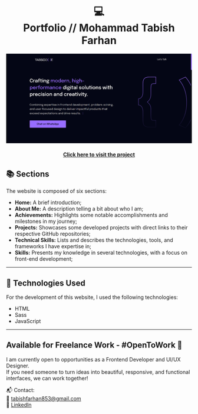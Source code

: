 <h1 align="center">
  💻<br>Portfolio // Mohammad Tabish Farhan
</h1>

![Final project preview](assets/image/preview.png)

<h4 align="center"><a href="https://tabs-code.vercel.app/">Click here to visit the project</a></h4>

## 📚 Sections

The website is composed of six sections:

- **Home:** A brief introduction;
- **About Me:** A description telling a bit about who I am;
- **Achievements:** Highlights some notable accomplishments and milestones in my journey;
- **Projects:** Showcases some developed projects with direct links to their respective GitHub repositories;
- **Technical Skills:** Lists and describes the technologies, tools, and frameworks I have expertise in;
- **Skills:** Presents my knowledge in several technologies, with a focus on front-end development;

---

## 💼 Technologies Used

For the development of this website, I used the following technologies:

- HTML  
- Sass  
- JavaScript  

---

## Available for Freelance Work - #OpenToWork 🚀

I am currently open to opportunities as a Frontend Developer and UI/UX Designer.  
If you need someone to turn ideas into beautiful, responsive, and functional interfaces, we can work together!

📬 Contact:  
📧 tabishfarhan853@gmail.com  
💼 [LinkedIn](https://www.linkedin.com/in/md-tabish-farhan/)
